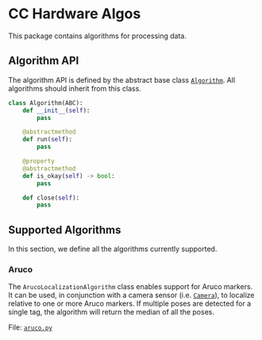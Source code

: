 # CC Hardware Algos

This package contains algorithms for processing data.

## Algorithm API

The algorithm API is defined by the abstract base class 
[`Algorithm`](./cc_hardware/algos/algorithm.py). 
All algorithms should inherit from this class.

```python
class Algorithm(ABC):
    def __init__(self):
        pass

    @abstractmethod
    def run(self):
        pass

    @property
    @abstractmethod
    def is_okay(self) -> bool:
        pass

    def close(self):
        pass
```

## Supported Algorithms

In this section, we define all the algorithms currently supported.

### Aruco

The `ArucoLocalizationAlgorithm` class enables support for Aruco markers. It can be 
used, in conjunction with a camera sensor (i.e. 
[`Camera`](../drivers/README.md#camera)), to localize relative to one or more Aruco 
markers. If multiple poses are detected for a single tag, the algorithm will return the 
median of all the poses.


File: [`aruco.py`](./cc_hardware/algos/aruco.py)